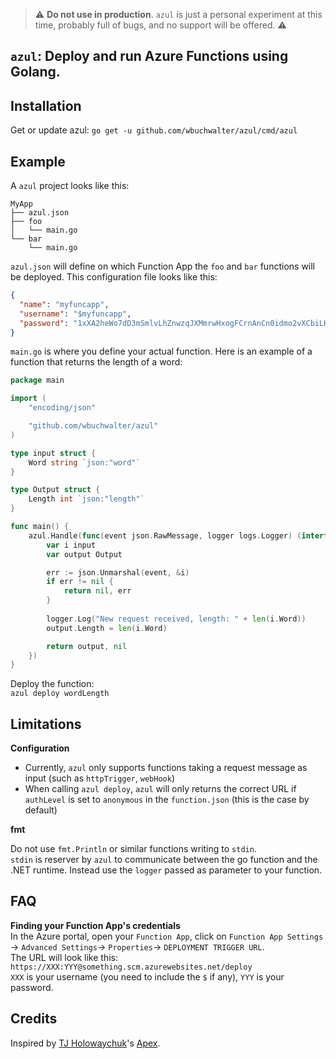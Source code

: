 > :warning: **Do not use in production**. `azul` is just a personal experiment at this time, probably full of bugs, and no support will be offered. :warning:

## `azul`: Deploy and run Azure Functions using Golang.

## Installation
Get or update azul:
`go get -u github.com/wbuchwalter/azul/cmd/azul`

## Example

A `azul` project looks like this:

```
MyApp
├── azul.json
├── foo
│   └── main.go
└── bar
    └── main.go
```

`azul.json` will define on which Function App the `foo` and `bar` functions will be deployed.
This configuration file looks like this:

```json
{
  "name": "myfuncapp",
  "username": "$myfuncapp",
  "password": "1xXA2heWo7dD3mSmlvLhZnwzqJXMmrwHxogFCrnAnCn0idmo2vXCbiLKqqtY"
}
```

`main.go` is where you define your actual function.
Here is an example of a function that returns the length of a word:
```go
package main

import (
	"encoding/json"

	"github.com/wbuchwalter/azul"
)

type input struct {
	Word string `json:"word"`
}

type Output struct {
	Length int `json:"length"`
}

func main() {
	azul.Handle(func(event json.RawMessage, logger logs.Logger) (interface{}, error) {
		var i input
		var output Output

		err := json.Unmarshal(event, &i)
		if err != nil {
			return nil, err
		}
		
		logger.Log("New request received, length: " + len(i.Word))
		output.Length = len(i.Word)

		return output, nil
	})
}

```

Deploy the function:  
`azul deploy wordLength`

## Limitations

**Configuration**  

* Currently, `azul` only supports functions taking a request message as input (such as `httpTrigger`, `webHook`)
* When calling `azul deploy`, `azul` will only returns the correct URL if `authLevel` is set to `anonymous` in the `function.json` (this is the case by default)


**fmt**

Do not use `fmt.Println` or similar functions writing to `stdin`.   
`stdin` is reserver by `azul` to communicate between the go function and the .NET runtime.
Instead use the `logger` passed as parameter to your function.


## FAQ

**Finding your Function App's credentials**  
In the Azure portal, open your `Function App`, click on `Function App Settings` -> `Advanced Settings`-> `Properties`-> `DEPLOYMENT TRIGGER URL`.  
The URL will look like this: `https://XXX:YYY@something.scm.azurewebsites.net/deploy`  
`XXX` is your username (you need to include the `$` if any), `YYY` is your password.

## Credits
Inspired by [TJ Holowaychuk](https://twitter.com/tjholowaychuk)'s [Apex](https://github.com/apex/apex).
